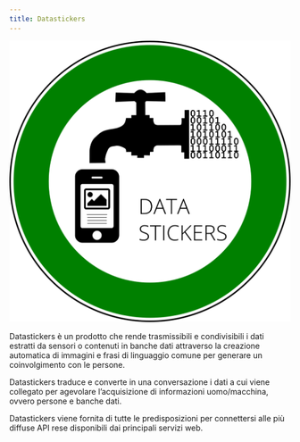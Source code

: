 ```yaml
---
title: Datastickers
---
```


![Datastickers](assets/img/work/proj-2/datastickers.png)

Datastickers è un prodotto che rende trasmissibili e condivisibili i dati estratti da sensori o contenuti in banche dati attraverso la creazione automatica di immagini e frasi di linguaggio comune per generare un coinvolgimento con le persone. 

Datastickers traduce e converte in una conversazione i dati a cui viene collegato per agevolare l’acquisizione di informazioni uomo/macchina, ovvero persone e banche dati.

Datastickers viene fornita di tutte le predisposizioni per connettersi  alle più diffuse API rese disponibili dai principali servizi web.